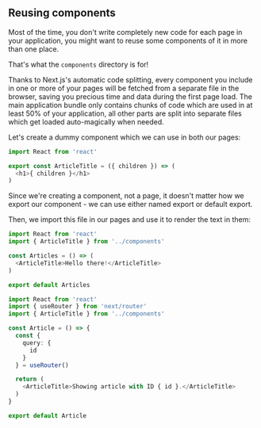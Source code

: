 ## Reusing components

Most of the time, you don't write completely new code for each page in your application, 
you might want to reuse some components of it in more than one place. 

That's what the `components` directory is for! 

Thanks to Next.js's automatic code splitting, every component you include in one or more of your pages 
will be fetched from a separate file in the browser, saving you precious time and data during the first page load.
The main application bundle only contains chunks of code which are used in at least 50% of your application, 
all other parts are split into separate files which get loaded auto-magically when needed.

Let's create a dummy component which we can use in both our pages: 

```typescript jsx
import React from 'react'

export const ArticleTitle = ({ children }) => (
  <h1>{ children }</h1>
)
```

Since we're creating a component, not a page, it doesn't matter how we export our component - 
we can use either named export or default export.

Then, we import this file in our pages and use it to render the text in them: 

```typescript jsx
import React from 'react'
import { ArticleTitle } from '../components'

const Articles = () => (
  <ArticleTitle>Hello there!</ArticleTitle>
)

export default Articles
```

```typescript jsx
import React from 'react'
import { useRouter } from 'next/router'
import { ArticleTitle } from '../components'

const Article = () => {
  const {
    query: {
      id
    } 
  } = useRouter()

  return (
    <ArticleTitle>Showing article with ID { id }.</ArticleTitle>
  )
}

export default Article
```
